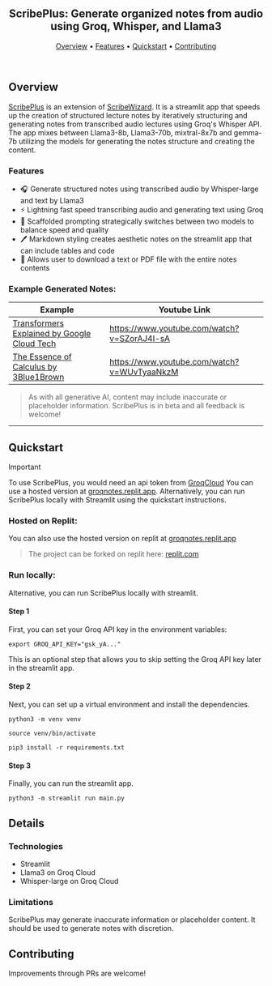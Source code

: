 <h2 align="center">
 <br>
 ScribePlus: Generate organized notes from audio<br>using Groq, Whisper, and Llama3
 <br>
</h2>

<p align="center">
 <a href="#Overview">Overview</a> •
 <a href="#Features">Features</a> •
 <a href="#Quickstart">Quickstart</a> •
 <a href="#Contributing">Contributing</a>
</p>

<br>

## Overview

[ScribePlus](https://scribeplus.streamlit.app/) is an extension of [ScribeWizard](https://github.com/Bklieger/ScribeWizard). It is a streamlit app that speeds up the creation of structured lecture notes by iteratively structuring and generating notes from transcribed audio lectures using Groq's Whisper API. The app mixes between Llama3-8b, Llama3-70b, mixtral-8x7b and gemma-7b utilizing the models for generating the notes structure and creating the content.


### Features

- 🎧 Generate structured notes using transcribed audio by Whisper-large and text by Llama3
- ⚡ Lightning fast speed transcribing audio and generating text using Groq
- 📖 Scaffolded prompting strategically switches between two models to balance speed and quality
- 🖊️ Markdown styling creates aesthetic notes on the streamlit app that can include tables and code 
- 📂 Allows user to download a text or PDF file with the entire notes contents

### Example Generated Notes:

| Example                                      | Youtube Link                                                                                                                                |
| -------------------------------------------- | ------------------------------------------------------------------------------------------------------------------------------------------ |
| [Transformers Explained by Google Cloud Tech](examples/transformers_explained/generated_notes.pdf)             |  https://www.youtube.com/watch?v=SZorAJ4I-sA                                       |
| [The Essence of Calculus by 3Blue1Brown](examples/essence_calculus/generated_notes.pdf) | https://www.youtube.com/watch?v=WUvTyaaNkzM                                            |

> As with all generative AI, content may include inaccurate or placeholder information. ScribePlus is in beta and all feedback is welcome!

---

## Quickstart

> [!IMPORTANT]
> To use ScribePlus, you would need an api token from [GroqCloud](https://console.groq.com/keys)
> You can use a hosted version at [groqnotes.replit.app](https://groqnotes.streamlit.app).
> Alternatively, you can run ScribePlus locally with Streamlit using the quickstart instructions.


### Hosted on Replit:

You can also use the hosted version on replit at [groqnotes.replit.app](https://groqnotes.streamlit.app)
> The project can be forked on replit here: [replit.com](https://replit.com/@KevinAfachao/groqtranscript-1?v=1)

### Run locally:

Alternative, you can run ScribePlus locally with streamlit.

#### Step 1
First, you can set your Groq API key in the environment variables:

~~~
export GROQ_API_KEY="gsk_yA..."
~~~

This is an optional step that allows you to skip setting the Groq API key later in the streamlit app.

#### Step 2
Next, you can set up a virtual environment and install the dependencies.

~~~
python3 -m venv venv
~~~

~~~
source venv/bin/activate
~~~

~~~
pip3 install -r requirements.txt
~~~


#### Step 3
Finally, you can run the streamlit app.

~~~
python3 -m streamlit run main.py
~~~

## Details


### Technologies

- Streamlit
- Llama3 on Groq Cloud
- Whisper-large on Groq Cloud

### Limitations

ScribePlus may generate inaccurate information or placeholder content. It should be used to generate notes with discretion.


## Contributing

Improvements through PRs are welcome!
